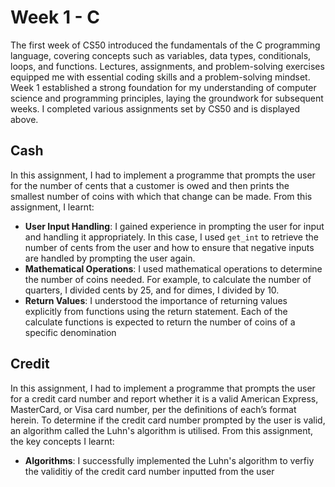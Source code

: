 # Week 1 - C
The first week of CS50  introduced the fundamentals of the C programming language, covering concepts such as variables,
data types, conditionals, loops, and functions.  Lectures, assignments, and problem-solving exercises equipped me with 
essential coding skills and a problem-solving mindset.  Week 1 established a strong foundation for my understanding of 
computer science and programming principles, laying the groundwork for subsequent weeks. I completed various assignments
set by CS50 and is displayed above.
## Cash
In this assignment, I had to implement a programme that prompts the user for the number of cents that a customer is owed and then 
prints the smallest number of coins with which that change can be made. From this assignment, I learnt:
- **User Input Handling**: I gained experience in prompting the user for input and handling it appropriately. In this case, I used `get_int` to retrieve the number of cents from the user and how to ensure that negative inputs are handled by prompting the user again.
- **Mathematical Operations**: I used mathematical operations to determine the number of coins needed. For example, to calculate the number of quarters, I divided cents by 25, and for dimes, I divided by 10.
- **Return Values**: I understood the importance of returning values explicitly from functions using the return statement. Each of the calculate functions is expected to return the number of coins of a specific denomination


## Credit
In this assignment, I had to implement a programme that prompts the user for a credit card number and report whether it is a valid American Express, MasterCard, or Visa card number, per the definitions of each’s format herein. To determine if the credit card number prompted by the user is valid, an algorithm called the Luhn's algorithm is utilised. From this assignment, the key concepts I learnt: 
- **Algorithms**: I successfully implemented the Luhn's algorithm to verfiy the validitiy of the credit card number inputted from the user 
